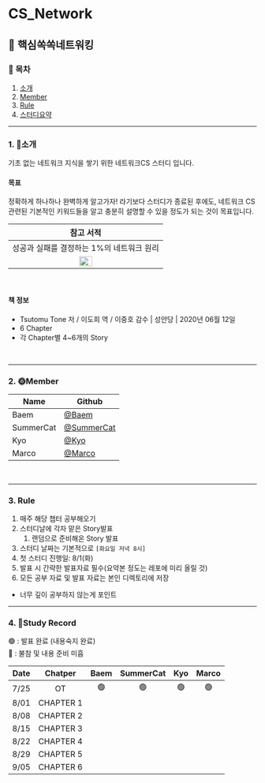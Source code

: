 
# CS_Network
## 🤔 핵심쏙쏙네트워킹 

### 📜 목차
1. [소개](#1-소개)
2. [Member](#2-Member)
3. [Rule](#3-Rule)
4. [스터디요약](#4-Study-Recode)

---

### 1. 👋소개 
기초 없는 네트워크 지식을 쌓기 위한 네트워크CS 스터디 입니다. <br>

#### 목표
정확하게 하나하나 완벽하게 알고가자! 라기보다
스터디가 종료된 후에도, 네트워크 CS 관련된 기본적인 키워드들을 알고
충분히 설명할 수 있을 정도가 되는 것이 목표입니다.
<br>

| 참고 서적 |
| :----: |
| 성공과 실패를 결정하는 1%의 네트워크 원리 |
| <img src="https://github.com/Dylan-yoon/CS_Network/assets/77507952/c53dc927-fc92-4be4-8ea5-04187c0d13f6" width=30% height=30%> |

<br>

#### 책 정보
- Tsutomu Tone 저 / 이도희 역 / 이중호 감수 | 성안당 | 2020년 06월 12일
- 6 Chapter <br>
- 각 Chapter별 4~6개의 Story

<br>

---

### 2. 🌞Member
| Name      | Github |
| ----      | ------ |
| Baem      | [@Baem](https://github.com/Dylan-yoon) |
| SummerCat | [@SummerCat](https://github.com/dev-summer) |
| Kyo       | [@Kyo](https://github.com/KyoPak) |
| Marco     | [@Marco](https://github.com/keeplo) |
<br>

---

### 3. Rule

1. 매주 해당 챕터 공부해오기
2. 스터디날에 각자 맡은 Story발표
   1. 랜덤으로 준비해온 Story 발표
3. 스터디 날짜는 기본적으로 `[화요일 저녁 8시]`
4. 첫 스터디 진행일: 8/1(화)
5. 발표 시 간략한 발표자료 필수(요약본 정도는 레포에 미리 올릴 것)
6. 모든 공부 자료 및 발표 자료는 본인 디렉토리에 저장

- 너무 깊이 공부하지 않는게 포인트

---

### 4. 📘Study Record
🟢 : 발표 완료 (내용숙지 완료) <br>
🔴 : 불참 및 내용 준비 미흡

| Date |   Chatper | Baem | SummerCat |   Kyo    | Marco|
| :----: | :---------: | :----: | :---------: | :--------: | :--------: |
| 7/25 |        OT | 🟢   |    🟢     |     🟢    |   🟢  |
| 8/01 | CHAPTER 1 |      |           |          |   |
| 8/08 | CHAPTER 2 |      |           |          |   |
| 8/15 | CHAPTER 3 |      |           |          |   |
| 8/22 | CHAPTER 4 |      |           |          |   |
| 8/29 | CHAPTER 5 |      |           |          |   |
| 9/05 | CHAPTER 6 |      |           |          |   |

